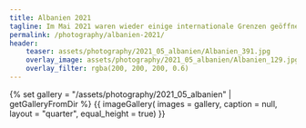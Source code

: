 ```yaml
---
title: Albanien 2021
tagline: Im Mai 2021 waren wieder einige internationale Grenzen geöffnet und gerade in Albanien waren die Werte der Pandemie sehr gering, sodass ich nach vielen Monaten in den eigenen vier Wänden, wieder ein Flugzeug bestiegen habe, um eine Woche in die Natur herauszukommen.
permalink: /photography/albanien-2021/
header:
    teaser: assets/photography/2021_05_albanien/Albanien_391.jpg
    overlay_image: assets/photography/2021_05_albanien/Albanien_129.jpg
    overlay_filter: rgba(200, 200, 200, 0.6)
---
```


{% set gallery = "/assets/photography/2021_05_albanien" | getGalleryFromDir %}
{{ imageGallery(
    images = gallery,
    caption = null,
    layout = "quarter",
    equal_height = true) }}
